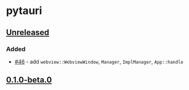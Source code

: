 # pytauri

## [Unreleased]

### Added

- [#46](https://github.com/WSH032/pytauri/pull/46) - add `webview::WebviewWindow`, `Manager`, `ImplManager`, `App::handle`

## [0.1.0-beta.0]

[unreleased]: https://github.com/WSH032/pytauri/tree/HEAD
[0.1.0-beta.0]: https://github.com/WSH032/pytauri/releases/tag/py/pytauri/v0.1.0-beta.0
